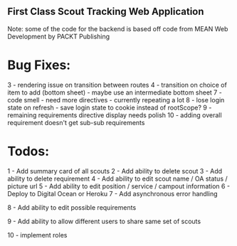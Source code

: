 ## First Class Scout Tracking Web Application

Note: some of the code for the backend is based off code from MEAN Web Development by PACKT Publishing

# Bug Fixes:

3 - rendering issue on transition between routes
4 - transition on choice of item to add (bottom sheet) - maybe use an intermediate bottom sheet
7 - code smell - need more directives - currently repeating a lot
8 - lose login state on refresh - save login state to cookie instead of rootScope?
9 - remaining requirements directive display needs polish
10 - adding overall requirement doesn't get sub-sub requirements

# Todos:

1 - Add summary card of all scouts
2 - Add ability to delete scout
3 - Add ability to delete requirement
4 - Add ability to edit scout name / OA status / picture url
5 - Add ability to edit position / service / campout information
6 - Deploy to Digital Ocean or Heroku
7 - Add asynchronous error handling

8 - Add ability to edit possible requirements

9 - Add ability to allow different users to share same set of scouts

10 - implement roles